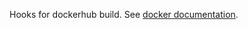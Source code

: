 Hooks for dockerhub build.
See [docker
documentation](https://docs.docker.com/docker-cloud/builds/advanced/#override-build-test-or-push-commands).
